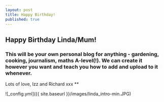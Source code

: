 ```yaml
---
layout: post
title: Happy Birthday!
published: true
---
```


## Happy Birthday Linda/Mum!
### This will be your own personal blog for anything - gardening, cooking, journalism, maths A-level(!). We can create it however you want and teach you how to add and upload to it whenever. 
Lots of love,
Izz and Richard xxx
**

![_config.yml]({{ site.baseurl }}/images/linda_intro-min.JPG)

